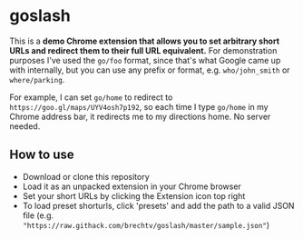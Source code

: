 # goslash

This is a **demo Chrome extension that allows you to set arbitrary short URLs and redirect them to their full URL equivalent.** For demonstration purposes I've used the `go/foo` format, since that's what Google came up with internally, but you can use any prefix or format, e.g. `who/john_smith` or `where/parking`.

For example, I can set `go/home` to redirect to `https://goo.gl/maps/UYV4osh7p192`, so each time I type `go/home` in my Chrome address bar, it redirects me to my directions home. No server needed.

## How to use

- Download or clone this repository
- Load it as an unpacked extension in your Chrome browser
- Set your short URLs by clicking the Extension icon top right
- To load preset shorturls, click 'presets' and add the path to a valid JSON file (e.g. `"https://raw.githack.com/brechtv/goslash/master/sample.json"`)
